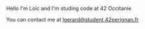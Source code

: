 Hello I'm Loïc and I'm studing code at 42 Occitanie

You can contact me at lgerard@student.42perignan.fr
